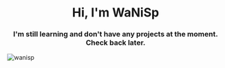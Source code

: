 <h1 align="center">Hi, I'm WaNiSp</h1>
<h3 align="center">I'm still learning and don't have any projects at the moment. Check back later.</h3>

<p align="left"> <img src="https://komarev.com/ghpvc/?username=wanisp&label=Profile%20views&color=0e75b6&style=flat" alt="wanisp" /> </p>

<p align="left">
</p>
